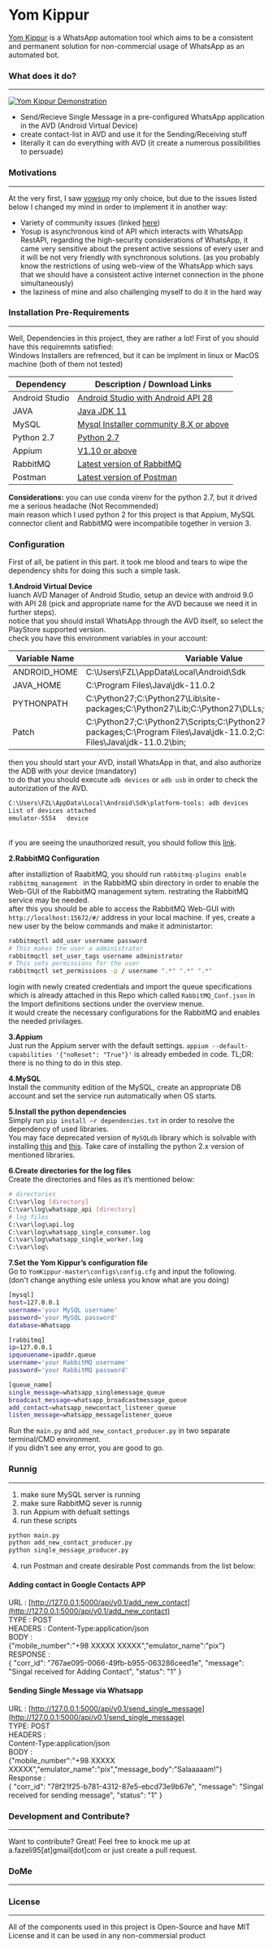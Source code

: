 # Yom Kippur
[Yom Kippur](https://en.wikipedia.org/wiki/Yom_Kippur) is a WhatsApp automation tool which aims to be a consistent and permanent solution for non-commercial usage of WhatsApp as an automated bot. 

### What does it do?
----

[![Yom Kippur Demonstration](https://img.youtube.com/vi/VTgXjtM48eQ/0.jpg)](https://www.youtube.com/watch?v=VTgXjtM48eQ)

  - Send/Recieve Single Message in a pre-configured WhatsApp application in the AVD (Android Virtual Device)
  - create contact-list in AVD and use it for the Sending/Receiving stuff
  - literally it can do everything with AVD (it create a numerous possibilities to persuade)



### Motivations
----
At the very first, I saw [yowsup](https://github.com/tgalal/yowsup) my only choice, but due to the issues listed below I changed my mind in order to implement it in another way:
  - Variety of community issues (linked [here](https://github.com/tgalal/yowsup/issues))
  - Yosup is asynchronous kind of API which interacts with WhatsApp RestAPI, regarding the high-security considerations of WhatsApp, it came very sensitive about the present active sessions of every user and it will be not very friendly with synchronous solutions. (as you probably know the restrictions of using web-view of the WhatsApp which says that we should have a consistent active internet connection in the phone simultaneously)
  - the laziness of mine and also challenging myself to do it in the hard way

### Installation Pre-Requirements
----
Well, Dependencies in this project, they are rather a lot!
First of you should have this requiremnts satisfied:</br>
Windows Installers are refrenced, but it can be implment in linux or MacOS machine (both of them not tested)

| Dependency | Description / Download Links |
| ------ | ------ |
| Android Studio | [Android Studio with Android API 28](https://developer.android.com/studio) |
| JAVA | [Java JDK 11](https://www.oracle.com/technetwork/java/javase/downloads/index.html) |
| MySQL | [Mysql Installer community 8.X or above](https://dev.mysql.com/downloads/installer/) |
| Python 2.7 | [Python 2.7](https://www.python.org/downloads/) |
| Appium | [V1.10 or above](http://appium.io/downloads.html) |
| RabbitMQ | [Latest version of RabbitMQ](https://www.rabbitmq.com/) |
| Postman | [Latest version of Postman](https://www.getpostman.com/downloads/) |

**Considerations:**
 you can use conda virenv for the python 2.7, but it drived me a serious headache (Not Recommended)</br>
 main reason which I used python 2 for this project is that Appium, MySQL connector client and RabbitMQ were incompatibile together in version 3.


### Configuration

First of all, be patient in this part. it took me blood and tears to wipe the dependency shits for doing this such a simple task.</br>

**1.Android Virtual Device** </br>
luanch AVD Manager of Android Studio, setup an device with android 9.0 with API 28 (pick and appropriate name for the AVD because we need it in further steps). </br>
notice that you should install WhatsApp through the AVD itself, so select the PlayStore supported version.</br>
check you have this environment variables in your account:


| Variable Name | Variable Value |
| ------ | ------ |
| ANDROID_HOME | C:\Users\FZL\AppData\Local\Android\Sdk |
| JAVA_HOME | C:\Program Files\Java\jdk-11.0.2 |
| PYTHONPATH | C:\Python27;C:\Python27\Lib\site-packages;C:\Python27\Lib;C:\Python27\DLLs;C:\Python27\Scripts |
| Patch | C:\Python27;C:\Python27\Scripts;C:\Python27\Lib\site-packages;C:\Program Files\Java\jdk-11.0.2;C:\Program Files\Java\jdk-11.0.2\bin; |

then you should start your AVD, install WhatsApp in that, and also authorize the ADB with your device (mandatory) </br> to do that you should execute  `adb devices` or `adb usb` in order to check the autorization of the AVD.

```sh
C:\Users\FZL\AppData\Local\Android\Sdk\platform-tools: adb devices
List of devices attached
emulator-5554   device
```
</br> if you are seeing the unauthorized result, you should follow this [link](https://stackoverflow.com/questions/23081263/adb-android-device-unauthorized).

**2.RabbitMQ Configuration** </br>

after installiztion of RaabitMQ, you should run `rabbitmq-plugins enable rabbitmq_management ` in the RabbitMQ sbin directory in order to enable the Web-GUI of the RabbitMQ management sytem. restrating the RabbitMQ service may be needed.</br> 
after this you should be able to access the RabbitMQ Web-GUI with `http://localhost:15672/#/` address in your local machine. if yes, create a new user by the below commands and make it administartor:

```sh
rabbitmqctl add_user username password
# This makes the user a administrator
rabbitmqctl set_user_tags username administrator
# This sets permissions for the user
rabbitmqctl set_permissions -p / username ".*" ".*" ".*"
```
login with newly created credentials and import the queue specifications which is already attached in this Repo which called `RabbitMQ_Conf.json` in the Import definitions sections under the overview menue.</br>
it would create the necessary configurations for the RabbitMQ and enables the needed privilages. 

**3.Appium** </br>
Just run the Appium server with the default settings. `appium --default-capabilities '{"noReset": "True"}'` is already embeded in code. TL;DR: there is no thing to do in this step.

**4.MySQL** </br>
Install the community edition of the MySQL, create an appropriate DB account and set the service run automatically when OS starts.

**5.Install the python dependencies** </br>
Simply run `pip install –r dependencies.txt` in order to resolve the dependency of used libraries.</br>
You may face deprecated version of `MySQLdb` library which is solvable with installing [this]( https://pypi.org/project/MySQL-python/) and [this]( https://dev.mysql.com/downloads/connector/python/). Take care of installing the python 2.x version of mentioned libraries.

**6.Create directories for the log files** </br>
Create the directories and files as it’s mentioned below:
```sh
# directories
C:\var\log [directory]
C:\var\log\whatsapp_api [directory]
# log files
C:\var\log\api.log
C:\var\log\whatsapp_single_consumer.log
C:\var\log\whatsapp_single_worker.log
C:\var\log\
```

**7.Set the Yom Kippur’s configuration file** </br>
Go to `YomKippur-master\configs\config.cfg` and input the following.</br> 
(don't change anything esle unless you know what are you doing)
```sh
[mysql]
host=127.0.0.1
username='your MySQL username'
password='your MySQL password'
database=Whatsapp

[rabbitmq]
ip=127.0.0.1
ipqueuename=ipaddr.queue
username='your RabbitMQ username'      
password='your RabbitMQ password' 

[queue_name]
single_message=whatsapp_singlemessage_queue
broadcast_message=whatsapp_broadcastmessage_queue
add_contact=whatsapp_newcontact_listener_queue
listen_message=whatsapp_messagelistener_queue

```

Run the `main.py` and `add_new_contact_producer.py` in two separate terminal/CMD environment.</br> if you didn't see any error, you are good to go.


### Runnig
----
1. make sure MySQL server is running
2. make sure RabbitMQ sever is runnig
3. run Appium with defualt settings
3. run these scripts
```sh
python main.py
python add_new_contact_producer.py
python single_message_producer.py

```
4. run Postman and create desirable Post commands from the list below:

#### Adding contact in Google Contacts APP
URL : [http://127.0.0.1:5000/api/v0.1/add_new_contact](http://127.0.0.1:5000/api/v0.1/add_new_contact) </br>
TYPE : POST</br>
HEADERS : Content-Type:application/json</br>
BODY :</br>
{"mobile_number":"+98 XXXXX XXXXX","emulator_name":"pix"}</br>
RESPONSE :</br>
{ "corr_id": "767ae095-0066-49fb-b955-063286ceed1e", "message": "Singal received for Adding Contact", "status": "1" }</br>

#### Sending Single Message via Whatsapp
URL : [http://127.0.0.1:5000/api/v0.1/send_single_message](http://127.0.0.1:5000/api/v0.1/send_single_message)</br>
TYPE: POST</br>
HEADERS :</br>
Content-Type:application/json</br>
BODY :</br>
{"mobile_number":"+98 XXXXX XXXXX","emulator_name":"pix","message_body":"Salaaaaam!"}</br>
Response :</br>
{ "corr_id": "78f21f25-b781-4312-87e5-ebcd73e9b67e", "message": "Singal received for sending message", "status": "1" }</br>


### Development and Contribute?
----
Want to contribute? Great!
Feel free to knock me up at a.fazeli95[at]gmail[dot]com or just create a pull request.



### DoMe
----

### License
----

All of the components used in this project is Open-Source and have MIT License and it can be used in any non-commersial product